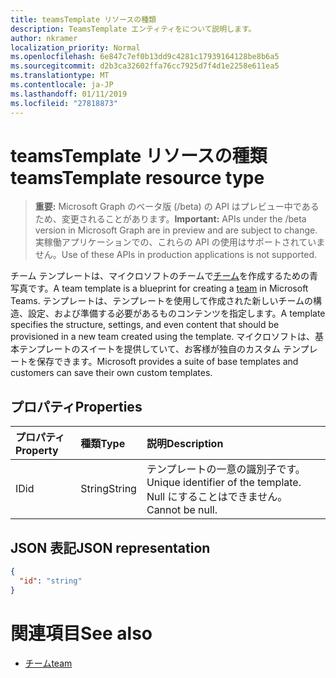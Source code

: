 ```yaml
---
title: teamsTemplate リソースの種類
description: TeamsTemplate エンティティをについて説明します。
author: nkramer
localization_priority: Normal
ms.openlocfilehash: 6e847c7ef0b13dd9c4281c17939164128be8b6a5
ms.sourcegitcommit: d2b3ca32602ffa76cc7925d7f4d1e2258e611ea5
ms.translationtype: MT
ms.contentlocale: ja-JP
ms.lasthandoff: 01/11/2019
ms.locfileid: "27818873"
---
```

# <a name="teamstemplate-resource-type"></a><span data-ttu-id="399c9-103">teamsTemplate リソースの種類</span><span class="sxs-lookup"><span data-stu-id="399c9-103">teamsTemplate resource type</span></span>

> <span data-ttu-id="399c9-104">**重要:** Microsoft Graph のベータ版 (/beta) の API はプレビュー中であるため、変更されることがあります。</span><span class="sxs-lookup"><span data-stu-id="399c9-104">**Important:** APIs under the /beta version in Microsoft Graph are in preview and are subject to change.</span></span> <span data-ttu-id="399c9-105">実稼働アプリケーションでの、これらの API の使用はサポートされていません。</span><span class="sxs-lookup"><span data-stu-id="399c9-105">Use of these APIs in production applications is not supported.</span></span>

<span data-ttu-id="399c9-106">チーム テンプレートは、マイクロソフトのチームで[チーム](../resources/team.md)を作成するための青写真です。</span><span class="sxs-lookup"><span data-stu-id="399c9-106">A team template is a blueprint for creating a [team](../resources/team.md) in Microsoft Teams.</span></span> <span data-ttu-id="399c9-107">テンプレートは、テンプレートを使用して作成された新しいチームの構造、設定、および準備する必要があるものコンテンツを指定します。</span><span class="sxs-lookup"><span data-stu-id="399c9-107">A template specifies the structure, settings, and even content that should be provisioned in a new team created using the template.</span></span> <span data-ttu-id="399c9-108">マイクロソフトは、基本テンプレートのスイートを提供していて、お客様が独自のカスタム テンプレートを保存できます。</span><span class="sxs-lookup"><span data-stu-id="399c9-108">Microsoft provides a suite of base templates and customers can save their own custom templates.</span></span>

## <a name="properties"></a><span data-ttu-id="399c9-109">プロパティ</span><span class="sxs-lookup"><span data-stu-id="399c9-109">Properties</span></span>

| <span data-ttu-id="399c9-110">プロパティ</span><span class="sxs-lookup"><span data-stu-id="399c9-110">Property</span></span>            | <span data-ttu-id="399c9-111">種類</span><span class="sxs-lookup"><span data-stu-id="399c9-111">Type</span></span>     | <span data-ttu-id="399c9-112">説明</span><span class="sxs-lookup"><span data-stu-id="399c9-112">Description</span></span> |
|:------------------- |:-------- |:----------- |
| <span data-ttu-id="399c9-113">ID</span><span class="sxs-lookup"><span data-stu-id="399c9-113">id</span></span>                  | <span data-ttu-id="399c9-114">String</span><span class="sxs-lookup"><span data-stu-id="399c9-114">String</span></span>   | <span data-ttu-id="399c9-115">テンプレートの一意の識別子です。</span><span class="sxs-lookup"><span data-stu-id="399c9-115">Unique identifier of the template.</span></span> <span data-ttu-id="399c9-116">Null にすることはできません。</span><span class="sxs-lookup"><span data-stu-id="399c9-116">Cannot be null.</span></span> |

## <a name="json-representation"></a><span data-ttu-id="399c9-117">JSON 表記</span><span class="sxs-lookup"><span data-stu-id="399c9-117">JSON representation</span></span>

<!-- {
  "blockType": "resource",
  "@odata.type": "microsoft.graph.teamsTemplate",
  "baseType": "microsoft.graph.entity"
}-->

```json
{
  "id": "string"
}
```

# <a name="see-also"></a><span data-ttu-id="399c9-118">関連項目</span><span class="sxs-lookup"><span data-stu-id="399c9-118">See also</span></span>

- [<span data-ttu-id="399c9-119">チーム</span><span class="sxs-lookup"><span data-stu-id="399c9-119">team</span></span>](team.md)

